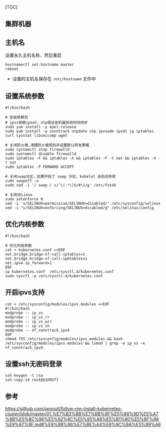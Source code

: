 [TOC]

## 集群机器


## 主机名
设置永久主机名称，然后重启
```
hostnamectl set-hostname master
reboot
```
+ 设置的主机名保存在 `/etc/hostname` 文件中

## 设置系统参数
```
#!/bin/bash

# 安装依赖包
# ipvs依赖ipset，ntp保证各机器系统时间同步
sudo yum install -y epel-release
sudo yum install -y conntrack ntpdate ntp ipvsadm ipset jq iptables curl sysstat libseccomp wget

# 关闭防火墙,清理防火墙规则并设置默认转发策略
sudo systemctl stop firewalld
sudo systemctl disable firewalld
sudo iptables -F && iptables -X && iptables -F -t nat && iptables -X -t nat
sudo iptables -P FORWARD ACCEPT

# 关闭swap分区，如果开启了 swap 分区，kubelet 会启动失败
sudo swapoff -a
sudo sed -i '/ swap / s/^\(.*\)$/#\1/g' /etc/fstab 

# 关闭SELinux
sudo setenforce 0
sed -i 's/SELINUX=permissive/SELINUX=disabled/' /etc/sysconfig/selinux
sed -i "s/SELINUX=enforcing/SELINUX=disabled/g" /etc/selinux/config
```

## 优化内核参数
```
#!/bin/bash

# 优化内核参数
cat > kubernetes.conf <<EOF
net.bridge.bridge-nf-call-iptables=1
net.bridge.bridge-nf-call-ip6tables=1
net.ipv4.ip_forward=1
EOF
cp kubernetes.conf  /etc/sysctl.d/kubernetes.conf
sudo sysctl -p /etc/sysctl.d/kubernetes.conf
```

## 开启ipvs支持
```
cat > /etc/sysconfig/modules/ipvs.modules <<EOF
#!/bin/bash
modprobe -- ip_vs
modprobe -- ip_vs_rr
modprobe -- ip_vs_wrr
modprobe -- ip_vs_sh
modprobe -- nf_conntrack_ipv4
EOF
chmod 755 /etc/sysconfig/modules/ipvs.modules && bash /etc/sysconfig/modules/ipvs.modules && lsmod | grep -e ip_vs -e nf_conntrack_ipv4
```

## 设置ssh无密码登录
```
ssh-keygen -t rsa
ssh-copy-id root@${HOST}
```

## 参考

https://github.com/opsnull/follow-me-install-kubernetes-cluster/blob/master/01.%E7%B3%BB%E7%BB%9F%E5%88%9D%E5%A7%8B%E5%8C%96%E5%92%8C%E5%85%A8%E5%B1%80%E5%8F%98%E9%87%8F.md#%E9%9B%86%E7%BE%A4%E6%9C%BA%E5%99%A8


